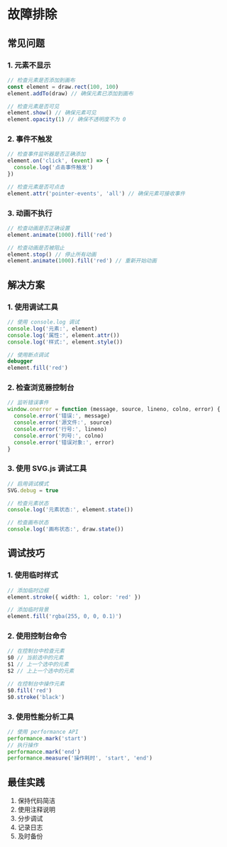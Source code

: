 # 故障排除

## 常见问题

### 1. 元素不显示

```ts
// 检查元素是否添加到画布
const element = draw.rect(100, 100)
element.addTo(draw) // 确保元素已添加到画布

// 检查元素是否可见
element.show() // 确保元素可见
element.opacity(1) // 确保不透明度不为 0
```

### 2. 事件不触发

```ts
// 检查事件监听器是否正确添加
element.on('click', (event) => {
  console.log('点击事件触发')
})

// 检查元素是否可点击
element.attr('pointer-events', 'all') // 确保元素可接收事件
```

### 3. 动画不执行

```ts
// 检查动画是否正确设置
element.animate(1000).fill('red')

// 检查动画是否被阻止
element.stop() // 停止所有动画
element.animate(1000).fill('red') // 重新开始动画
```

## 解决方案

### 1. 使用调试工具

```ts
// 使用 console.log 调试
console.log('元素:', element)
console.log('属性:', element.attr())
console.log('样式:', element.style())

// 使用断点调试
debugger
element.fill('red')
```

### 2. 检查浏览器控制台

```ts
// 监听错误事件
window.onerror = function (message, source, lineno, colno, error) {
  console.error('错误:', message)
  console.error('源文件:', source)
  console.error('行号:', lineno)
  console.error('列号:', colno)
  console.error('错误对象:', error)
}
```

### 3. 使用 SVG.js 调试工具

```ts
// 启用调试模式
SVG.debug = true

// 检查元素状态
console.log('元素状态:', element.state())

// 检查画布状态
console.log('画布状态:', draw.state())
```

## 调试技巧

### 1. 使用临时样式

```ts
// 添加临时边框
element.stroke({ width: 1, color: 'red' })

// 添加临时背景
element.fill('rgba(255, 0, 0, 0.1)')
```

### 2. 使用控制台命令

```ts
// 在控制台中检查元素
$0 // 当前选中的元素
$1 // 上一个选中的元素
$2 // 上上一个选中的元素

// 在控制台中操作元素
$0.fill('red')
$0.stroke('black')
```

### 3. 使用性能分析工具

```ts
// 使用 performance API
performance.mark('start')
// 执行操作
performance.mark('end')
performance.measure('操作耗时', 'start', 'end')
```

## 最佳实践

1. 保持代码简洁
2. 使用注释说明
3. 分步调试
4. 记录日志
5. 及时备份
